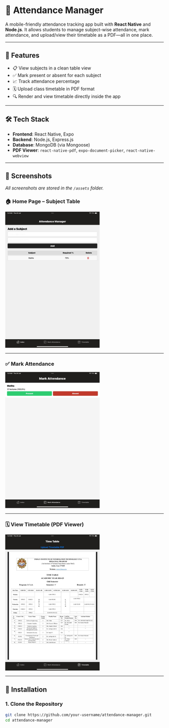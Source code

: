 # 📘 Attendance Manager

A mobile-friendly attendance tracking app built with **React Native** and **Node.js**. It allows students to manage subject-wise attendance, mark attendance, and upload/view their timetable as a PDF—all in one place.

---

## 🚀 Features

- 📋 View subjects in a clean table view
- ✅ Mark present or absent for each subject
- 📈 Track attendance percentage
- 🗓️ Upload class timetable in PDF format
- 🔍 Render and view timetable directly inside the app

---

## 🛠 Tech Stack

- **Frontend**: React Native, Expo
- **Backend**: Node.js, Express.js
- **Database**: MongoDB (via Mongoose)
- **PDF Viewer**: `react-native-pdf`, `expo-document-picker`, `react-native-webview`

---

## 📸 Screenshots

_All screenshots are stored in the `/assets` folder._

### 🏠 Home Page – Subject Table

<img src="./home (2).jpg" alt="Home Page" width="300"/>

---

### ✅ Mark Attendance

<img src="./attendance.jpg" alt="Mark Attendance" width="300"/>

---

### 🗓️ View Timetable (PDF Viewer)

<img src="./timetable.jpg" alt="Timetable View" width="300"/>

---

## 🔧 Installation

### 1. Clone the Repository

```bash
git clone https://github.com/your-username/attendance-manager.git
cd attendance-manager
